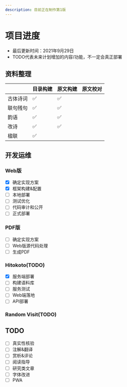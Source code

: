 ```yaml
---
description: 目前正在制作第1版
---
```


# 项目进度

+ 最后更新时间：2021年9月29日
+ TODO代表未来计划增加的内容/功能，不一定会真正部署

## 资料整理

|          | 目录构建 | 原文构建 | 原文校对 |
| -------- | -------- | -------- | -------- |
| 古体诗词 | ✅        | ✅        |          |
| 联句残句 | ✅        | ✅        |          |
| 韵语     | ✅        | ✅        |          |
| 改诗     | ✅        | ✅        |          |
| 楹联     | ✅        |          |          |

## 开发运维

### Web版

- [x] 确定实现方案
- [x] 框架构建&配置
- [ ] 本地部署
- [ ] 测试优化
- [ ] 代码审计和公开
- [ ] 正式部署

### PDF版

- [ ] 确定实现方案
- [ ] Web版源代码处理
- [ ] 生成PDF

### Hitokoto(TODO)

- [x] 服务端部署
- [ ] 构建语料库
- [ ] 服务测试
- [ ] Web端落地
- [ ] API部署

### Random Visit(TODO)

## TODO

- [ ] 真实性核验
- [ ] 注解&翻译
- [ ] 赏析&评论
- [ ] 阅读指导
- [ ] 研究类文章
- [ ] 字体改进
- [ ] PWA